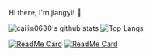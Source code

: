 Hi there, I'm jiangyi! 👋

![cailin0630's github stats](https://github-readme-stats.vercel.app/api?username=cailin0630&show_icons=true&theme=radical)
![Top Langs](https://github-readme-stats.vercel.app/api/top-langs/?username=cailin0630&layout=compact&show_icons=true&theme=radical)

[![ReadMe Card](https://github-readme-stats.vercel.app/api/pin/?username=cailin0630&repo=AspNetCore.AopCache&theme=radical)](https://github.com/cailin0630/AspNetCore.AopCache)
[![ReadMe Card](https://github-readme-stats.vercel.app/api/pin/?username=cailin0630&repo=DotNetCore.DDD.Template&theme=radical)](https://github.com/cailin0630/DotNetCore.DDD.Template)


